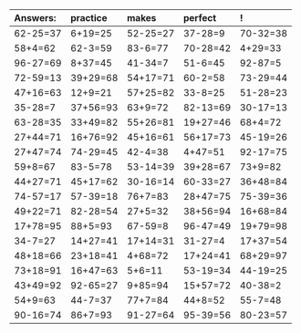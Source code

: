 | Answers: | practice | makes | perfect | ! |
| :--- | :--- | :--- | :--- | :--- |
| 62-25=37 | 6+19=25 | 52-25=27 | 37-28=9 | 70-32=38 | 
| 58+4=62 | 62-3=59 | 83-6=77 | 70-28=42 | 4+29=33 | 
| 96-27=69 | 8+37=45 | 41-34=7 | 51-6=45 | 92-87=5 | 
| 72-59=13 | 39+29=68 | 54+17=71 | 60-2=58 | 73-29=44 | 
| 47+16=63 | 12+9=21 | 57+25=82 | 33-8=25 | 51-28=23 | 
| 35-28=7 | 37+56=93 | 63+9=72 | 82-13=69 | 30-17=13 | 
| 63-28=35 | 33+49=82 | 55+26=81 | 19+27=46 | 68+4=72 | 
| 27+44=71 | 16+76=92 | 45+16=61 | 56+17=73 | 45-19=26 | 
| 27+47=74 | 74-29=45 | 42-4=38 | 4+47=51 | 92-17=75 | 
| 59+8=67 | 83-5=78 | 53-14=39 | 39+28=67 | 73+9=82 | 
| 44+27=71 | 45+17=62 | 30-16=14 | 60-33=27 | 36+48=84 | 
| 74-57=17 | 57-39=18 | 76+7=83 | 28+47=75 | 75-39=36 | 
| 49+22=71 | 82-28=54 | 27+5=32 | 38+56=94 | 16+68=84 | 
| 17+78=95 | 88+5=93 | 67-59=8 | 96-47=49 | 19+79=98 | 
| 34-7=27 | 14+27=41 | 17+14=31 | 31-27=4 | 17+37=54 | 
| 48+18=66 | 23+18=41 | 4+68=72 | 17+24=41 | 68+29=97 | 
| 73+18=91 | 16+47=63 | 5+6=11 | 53-19=34 | 44-19=25 | 
| 43+49=92 | 92-65=27 | 9+85=94 | 15+57=72 | 40-38=2 | 
| 54+9=63 | 44-7=37 | 77+7=84 | 44+8=52 | 55-7=48 | 
| 90-16=74 | 86+7=93 | 91-27=64 | 95-39=56 | 80-23=57 | 
